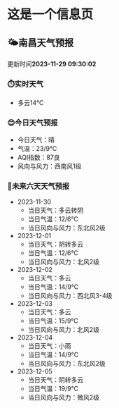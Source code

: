 # 这是一个信息页 
## 🌤️**南昌**天气预报
更新时间**2023-11-29 09:30:02**
### ⏱️实时天气
- 多云14℃
### 😊今日天气预报
- 今日天气：晴
- 气温：23/9℃
- AQI指数：87良
- 风向与风力：西南风1级
### 🤩未来六天天气预报
- 2023-11-30
  - 当日天气：多云转阴
  - 当日气温：12/6℃
  - 当日风向与风力：东北风2级
- 2023-12-01
  - 当日天气：阴转多云
  - 当日气温：12/6℃
  - 当日风向与风力：北风2级
- 2023-12-02
  - 当日天气：多云
  - 当日气温：14/9℃
  - 当日风向与风力：西北风3-4级
- 2023-12-03
  - 当日天气：多云
  - 当日气温：15/9℃
  - 当日风向与风力：北风2级
- 2023-12-04
  - 当日天气：小雨
  - 当日气温：14/9℃
  - 当日风向与风力：东北风2级
- 2023-12-05
  - 当日天气：阴转多云
  - 当日气温：19/9℃
  - 当日风向与风力：微风2级

